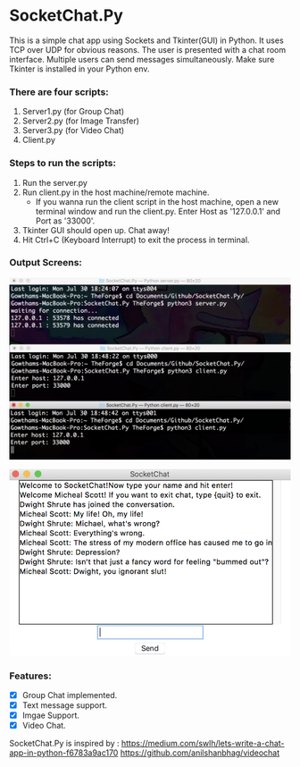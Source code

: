# SocketChat.Py
This is a simple chat app using Sockets and Tkinter(GUI) in Python. It uses TCP over UDP for obvious reasons.
The user is presented with a chat room interface. Multiple users can send messages simultaneously.
Make sure Tkinter is installed in your Python env.

### There are four scripts:
1) Server1.py (for Group Chat)
2) Server2.py (for Image Transfer)
3) Server3.py (for Video Chat)
4) Client.py

### Steps to run the scripts:
1) Run the server.py
2) Run client.py in the host machine/remote machine.
   * If you wanna run the client script in the host machine, open a new terminal window and run the client.py. Enter Host as '127.0.0.1' and Port as '33000'.
3) Tkinter GUI should open up. Chat away!
4) Hit Ctrl+C (Keyboard Interrupt) to exit the process in terminal.
 
 ### Output Screens:

![Screen1](Screenshots/Screen%201.png)

![Screen2](Screenshots/Screen%202.png)
 
 ### Features:
 - [x] Group Chat implemented.
 - [x] Text message support.
 - [x] Imgae Support.
 - [x] Video Chat.
 
 SocketChat.Py is inspired by : 
 https://medium.com/swlh/lets-write-a-chat-app-in-python-f6783a9ac170
 https://github.com/anilshanbhag/videochat
